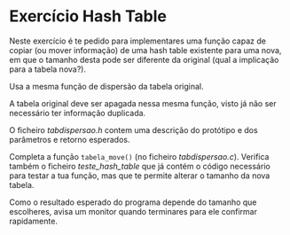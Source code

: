 # Exercício Hash Table
Neste exercício é te pedido para implementares uma função capaz de copiar (ou mover informação) de uma hash table existente para uma nova, em que o tamanho desta pode ser diferente da original (qual a implicação para a tabela nova?). 

Usa a mesma função de dispersão da tabela original.

A tabela original deve ser apagada nessa mesma função, visto já não ser necessário ter informação duplicada.

O ficheiro *tabdispersao.h* contem uma descrição do protótipo e dos parâmetros e retorno esperados.

Completa a função `tabela_move()` (no ficheiro *tabdispersao.c*). Verifica também o ficheiro *teste_hash_table* que já contém o código necessário para testar a tua função, mas que te permite alterar o tamanho da nova tabela.

Como o resultado esperado do programa depende do tamanho que escolheres, avisa um monitor quando terminares para ele confirmar rapidamente.
